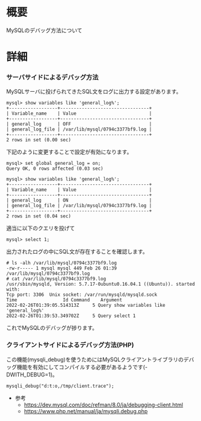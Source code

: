 # 概要
MySQLのデバッグ方法について

# 詳細

### サーバサイドによるデバッグ方法

MySQLサーバに投げられてきたSQL文をログに出力する設定があります。

```
mysql> show variables like 'general_log%';
+------------------+---------------------------------+
| Variable_name    | Value                           |
+------------------+---------------------------------+
| general_log      | OFF                             |
| general_log_file | /var/lib/mysql/0794c3377bf9.log |
+------------------+---------------------------------+
2 rows in set (0.00 sec)
```

下記のように変更することで設定が有効になります。
```
mysql> set global general_log = on;
Query OK, 0 rows affected (0.03 sec)

mysql> show variables like 'general_log%';
+------------------+---------------------------------+
| Variable_name    | Value                           |
+------------------+---------------------------------+
| general_log      | ON                              |
| general_log_file | /var/lib/mysql/0794c3377bf9.log |
+------------------+---------------------------------+
2 rows in set (0.04 sec)
```

適当に以下のクエリを投げて
```
mysql> select 1;
```

出力されたログの中にSQL文が存在することを確認します。
```
# ls -alh /var/lib/mysql/0794c3377bf9.log 
-rw-r----- 1 mysql mysql 449 Feb 26 01:39 /var/lib/mysql/0794c3377bf9.log
# cat /var/lib/mysql/0794c3377bf9.log 
/usr/sbin/mysqld, Version: 5.7.17-0ubuntu0.16.04.1 ((Ubuntu)). started with:
Tcp port: 3306  Unix socket: /var/run/mysqld/mysqld.sock
Time                 Id Command    Argument
2022-02-26T01:39:05.514313Z	    5 Query	show variables like 'general_log%'
2022-02-26T01:39:53.349702Z	    5 Query	select 1
```

これでMySQLのデバッグが捗ります。


### クライアントサイドによるデバッグ方法(PHP)

この機能(mysqli_debug)を使うためにはMySQLクライアントライブラリのデバッグ機能を有効にしてコンパイルする必要があるようです(-DWITH_DEBUG=1)。
```
mysqli_debug("d:t:o,/tmp/client.trace");
```

- 参考
  - https://dev.mysql.com/doc/refman/8.0/ja/debugging-client.html
  - https://www.php.net/manual/ja/mysqli.debug.php




